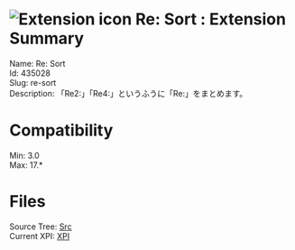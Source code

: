 # ![Extension icon](https://addons.thunderbird.net/user-media/addon_icons/435/435028-64.png?modified=1376839228) Re: Sort : Extension Summary

Name: Re: Sort  
Id: 435028  
Slug: re-sort  
Description: 「Re2:」「Re4:」というふうに「Re:」をまとめます。
  

# Compatibility
Min: 3.0  
Max: 17.*  

# Files

Source Tree: [Src](C:/Dev/Thunderbird/ThunderKdB/xall/xOther/435028-re-sort/src)  
Current XPI: [XPI](C:/Dev/Thunderbird/ThunderKdB/xall/xOther/435028-re-sort/xpi)  



